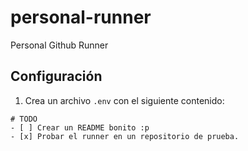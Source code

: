 # personal-runner
Personal Github Runner

## Configuración

1. Crea un archivo `.env` con el siguiente contenido:

```plaintext
# TODO
- [ ] Crear un README bonito :p
- [x] Probar el runner en un repositorio de prueba.
```


